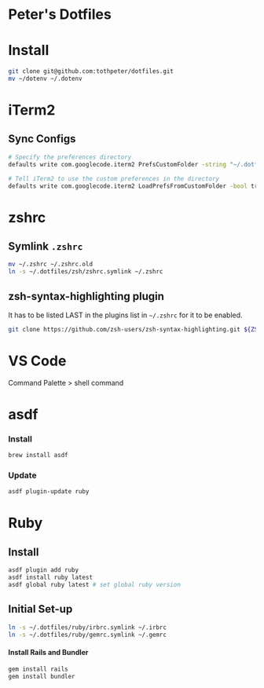# Peter's Dotfiles

Install
=======

```bash
git clone git@github.com:tothpeter/dotfiles.git
mv ~/dotenv ~/.dotenv
```

iTerm2
======

## Sync Configs

```bash
# Specify the preferences directory
defaults write com.googlecode.iterm2 PrefsCustomFolder -string "~/.dotfiles/iTerm/settings"

# Tell iTerm2 to use the custom preferences in the directory
defaults write com.googlecode.iterm2 LoadPrefsFromCustomFolder -bool true
```

zshrc
=====

## Symlink `.zshrc`

```bash
mv ~/.zshrc ~/.zshrc.old
ln -s ~/.dotfiles/zsh/zshrc.symlink ~/.zshrc
```

## zsh-syntax-highlighting plugin

It has to be listed LAST in the plugins list in `~/.zshrc` for it to be enabled.

```bash
git clone https://github.com/zsh-users/zsh-syntax-highlighting.git ${ZSH_CUSTOM:-~/.oh-my-zsh/custom}/plugins/zsh-syntax-highlighting
```

VS Code
=======

Command Palette > shell command

asdf
====

### Install

```bash
brew install asdf
```

### Update

```bash
asdf plugin-update ruby
```

Ruby
====

## Install

```bash
asdf plugin add ruby
asdf install ruby latest
asdf global ruby latest # set global ruby version
```

## Initial Set-up

```bash
ln -s ~/.dotfiles/ruby/irbrc.symlink ~/.irbrc
ln -s ~/.dotfiles/ruby/gemrc.symlink ~/.gemrc
```

#### Install Rails and Bundler

```bash
gem install rails
gem install bundler
```
